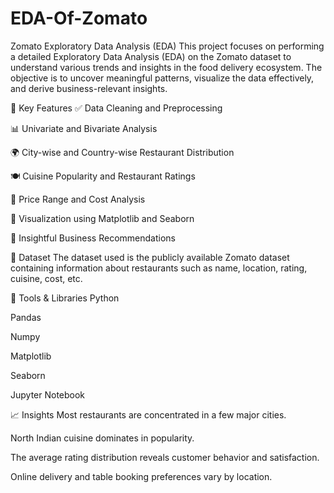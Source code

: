 # EDA-Of-Zomato
 Zomato Exploratory Data Analysis (EDA)
This project focuses on performing a detailed Exploratory Data Analysis (EDA) on the Zomato dataset to understand various trends and insights in the food delivery ecosystem. The objective is to uncover meaningful patterns, visualize the data effectively, and derive business-relevant insights.

📂 Key Features
✅ Data Cleaning and Preprocessing

📊 Univariate and Bivariate Analysis

🌍 City-wise and Country-wise Restaurant Distribution

🍽 Cuisine Popularity and Restaurant Ratings

💸 Price Range and Cost Analysis

🌟 Visualization using Matplotlib and Seaborn

📌 Insightful Business Recommendations

📁 Dataset
The dataset used is the publicly available Zomato dataset containing information about restaurants such as name, location, rating, cuisine, cost, etc.

📎 Tools & Libraries
Python

Pandas

Numpy

Matplotlib

Seaborn

Jupyter Notebook

📈 Insights
Most restaurants are concentrated in a few major cities.

North Indian cuisine dominates in popularity.

The average rating distribution reveals customer behavior and satisfaction.

Online delivery and table booking preferences vary by location.
